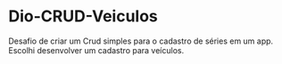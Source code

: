 # Dio-CRUD-Veiculos
Desafio de criar um Crud simples para o cadastro de séries em um app.
Escolhi desenvolver um cadastro para veículos.
